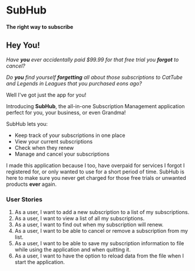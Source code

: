 # SubHub
#### The right way to subscribe


## Hey You!

*Have **you** ever accidentally paid $99.99 for that free trial you **forgot** to cancel?*

*Do **you** find yourself **forgetting** all about those subscriptions to CatTube and Legends in Leagues that you 
purchased eons ago?*

Well I've got just the app for you! 

Introducing **SubHub**, the all-in-one Subscription Management application perfect for you, your business, or even 
Grandma! 

SubHub lets you:

- Keep track of your subscriptions in one place 
- View your current subscriptions
- Check when they renew
- Manage and cancel your subscriptions 

 
I made this application because I too, have overpaid for services I forgot I registered for, 
or only wanted to use for a short period of time. SubHub is here to make sure you never get charged for those 
free trials or unwanted products **ever** again.

  

### User Stories

1. As a user, I want to add a new subscription to a list of my subscriptions.
2. As a user, I want to view a list of all my subscriptions. 
3. As a user, I want to find out when my subscription will renew.
4. As a user, I want to be able to cancel or remove a subscription from my list. 
5. As a user, I want to be able to save my subscription information to file while 
using the application and when quitting it.
6. As a user, I want to have the option to reload data from the file when I start the 
application.

 